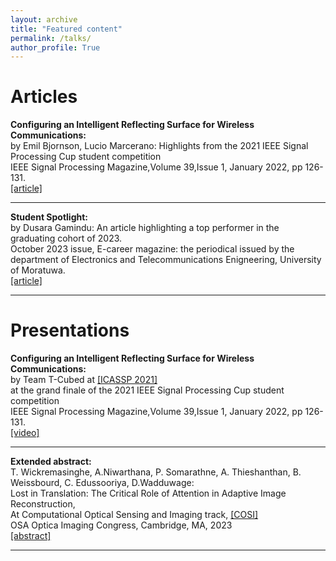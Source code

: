 ```yaml
---
layout: archive
title: "Featured content"
permalink: /talks/
author_profile: True
---
```


<!-- You can also find my articles on my <a href="https://scholar.google.com/citations?user=JAq7DWcAAAAJ&hl=en">Google Scholar profile</a>. -->

# Articles

<div>
<b> Configuring an Intelligent Reflecting Surface for Wireless Communications: </b> <br />
by Emil Bjornson, Lucio Marcerano: Highlights from the 2021 IEEE Signal Processing Cup student competition <br />
IEEE Signal Processing Magazine,Volume 39,Issue 1, January 2022, pp 126-131. <br />
<a href="https://ieeexplore.ieee.org/document/9664611">[article]</a> <br />
</div>
<hr>

<div>
<b> Student Spotlight: </b> <br />
by Dusara Gamindu: An article highlighting a top performer in the graduating cohort of 2023. <br />
October 2023 issue, E-career magazine: the periodical issued by the department of Electronics and Telecommunications Enigneering, University of Moratuwa. <br />
<a href="https://ent.uom.lk/e-carrier-magazine/">[article]</a> <br />
</div>
<hr>

# Presentations
<b> Configuring an Intelligent Reflecting Surface for Wireless Communications: </b> <br />
by Team T-Cubed at <a href="https://www.2021.ieeeicassp.org/2021.ieeeicassp.org/index.html">[ICASSP 2021]</a> <br />
at the grand finale of the 2021 IEEE Signal Processing Cup student competition <br />
IEEE Signal Processing Magazine,Volume 39,Issue 1, January 2022, pp 126-131. <br />
<a href="https://www.youtube.com/watch?v=oB2V-RE2qoI&list=PLTv48TzNRhaIs9JZ1RqxTVdBjCMUYGdki&index=5&t=93s">[video]</a> <br />
</div>
<hr>

<b> Extended abstract: </b> <br />
T. Wickremasinghe, A.Niwarthana, P. Somarathne, A. Thieshanthan, B. Weissbourd, C. Edussooriya, D.Wadduwage: <br />
Lost in Translation: The Critical Role of Attention in Adaptive Image Reconstruction, <br />
At Computational Optical Sensing and Imaging track, <a href="https://www.optica.org/events/congress/imaging_and_applied_optics_congress/program/computational_optical_sensing_and_imaging/">[COSI]</a> <br />
OSA Optica Imaging Congress, Cambridge, MA, 2023 <br />
<a href="../_talks/OpticaPayAttentionToFrequencies.pdf">[abstract]</a> <br />
</div>
<hr>

